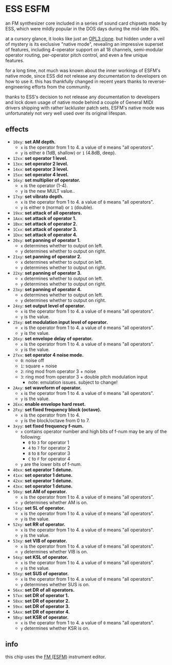 # ESS ESFM

an FM synthesizer core included in a series of sound card chipsets made by ESS, which were mildly popular in the DOS days during the mid-late 90s.

at a cursory glance, it looks like just an [OPL3 clone](opl.md). but hidden under a veil of mystery is its exclusive "native mode", revealing an impressive superset of features, including 4-operator support on all 18 channels, semi-modular operator routing, per-operator pitch control, and even a few unique features.

for a long time, not much was known about the inner workings of ESFM's native mode, since ESS did not release any documentation to developers on how to use it. this has thankfully changed in recent years thanks to reverse-engineering efforts from the community.

thanks to ESS's decision to not release any documentation to developers and lock down usage of native mode behind a couple of General MIDI drivers shipping with rather lackluster patch sets, ESFM's native mode was unfortunately not very well used over its original lifespan.

## effects

- `10xy`: **set AM depth.**
  - `x` is the operator from 1 to 4. a value of `0` means "all operators".
  - `y` is either `0` (1dB, shallow) or `1` (4.8dB, deep).
- `12xx`: **set operator 1 level.**
- `13xx`: **set operator 2 level.**
- `14xx`: **set operator 3 level.**
- `15xx`: **set operator 4 level.**
- `16xy`: **set multiplier of operator.**
  - `x` is the operator (1-4).
  - `y` is the new MULT value..
- `17xy`: **set vibrato depth.**
  - `x` is the operator from 1 to 4. a value of `0` means "all operators".
  - `y` is either `0` (normal) or `1` (double).
- `19xx`: **set attack of all operators.**
- `1Axx`: **set attack of operator 1.**
- `1Bxx`: **set attack of operator 2.**
- `1Cxx`: **set attack of operator 3.**
- `1Dxx`: **set attack of operator 4.**
- `20xy`: **set panning of operator 1.**
  - `x` determines whether to output on left.
  - `y` determines whether to output on right.
- `21xy`: **set panning of operator 2.**
  - `x` determines whether to output on left.
  - `y` determines whether to output on right.
- `22xy`: **set panning of operator 3.**
  - `x` determines whether to output on left.
  - `y` determines whether to output on right.
- `23xy`: **set panning of operator 4.**
  - `x` determines whether to output on left.
  - `y` determines whether to output on right.
- `24xy`: **set output level of operator.**
  - `x` is the operator from 1 to 4. a value of `0` means "all operators".
  - `y` is the value.
- `25xy`: **set modulation input level of operator.**
  - `x` is the operator from 1 to 4. a value of `0` means "all operators".
  - `y` is the value.
- `26xy`: **set envelope delay of operator.**
  - `x` is the operator from 1 to 4. a value of `0` means "all operators".
  - `y` is the value.
- `27xx`: **set operator 4 noise mode.**
  - `0`: noise off
  - `1`: square + noise
  - `2`: ring mod from operator 3 + noise
  - `3`: ring mod from operator 3 + double pitch modulation input
    - note: emulation issues. subject to change!
- `2Axy`: **set waveform of operator.**
  - `x` is the operator from 1 to 4. a value of `0` means "all operators".
  - `y` is the value.
- `2Exx`: **enable envelope hard reset.**
- `2Fxy`: **set fixed frequency block (octave).**
  - `x` is the operator from 1 to 4.
  - `y` is the block/octave from 0 to 7.
- `3xyy`: **set fixed frequency f-num.**
  - `x` contains operator number and high bits of f-num may be any of the following:
    - `0` to `3` for operator 1
    - `4` to `7` for operator 2
    - `8` to `B` for operator 3
    - `C` to `F` for operator 4
  - `y` are the lower bits of f-num.
- `40xx`: **set operator 1 detune.**
- `41xx`: **set operator 1 detune.**
- `42xx`: **set operator 1 detune.**
- `43xx`: **set operator 1 detune.**
- `50xy`: **set AM of operator.**
  - `x` is the operator from 1 to 4. a value of `0` means "all operators".
  - `y` determines whether AM is on.
- `51xy`: **set SL of operator.**
  - `x` is the operator from 1 to 4. a value of `0` means "all operators".
  - `y` is the value.
- `52xy`: **set RR of operator.**
  - `x` is the operator from 1 to 4. a value of `0` means "all operators".
  - `y` is the value.
- `53xy`: **set VIB of operator.**
  - `x` is the operator from 1 to 4. a value of `0` means "all operators".
  - `y` determines whether VIB is on.
- `54xy`: **set KSL of operator.**
  - `x` is the operator from 1 to 4. a value of `0` means "all operators".
  - `y` is the value.
- `55xy`: **set SUS of operator.**
  - `x` is the operator from 1 to 4. a value of `0` means "all operators".
  - `y` determines whether SUS is on.
- `56xx`: **set DR of all operators.**
- `57xx`: **set DR of operator 1.**
- `58xx`: **set DR of operator 2.**
- `59xx`: **set DR of operator 3.**
- `5Axx`: **set DR of operator 4.**
- `5Bxy`: **set KSR of operator.**
  - `x` is the operator from 1 to 4. a value of `0` means "all operators".
  - `y` determines whether KSR is on.

## info

this chip uses the [FM (ESFM)](../4-instrument/fm-esfm.md) instrument editor.
